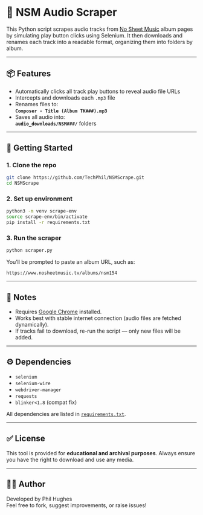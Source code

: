 # 🎵 NSM Audio Scraper

This Python script scrapes audio tracks from [No Sheet Music](https://www.nosheetmusic.tv/) album pages by simulating play button clicks using Selenium. It then downloads and renames each track into a readable format, organizing them into folders by album.

---

## 📦 Features

- Automatically clicks all track play buttons to reveal audio file URLs
- Intercepts and downloads each `.mp3` file
- Renames files to:  
  **`Composer - Title (Album TK###).mp3`**
- Saves all audio into:  
  **`audio_downloads/NSM###/`** folders

---

## 🚀 Getting Started

### 1. Clone the repo
```bash
git clone https://github.com/TechPhil/NSMScrape.git
cd NSMScrape
```

### 2. Set up environment
```bash
python3 -m venv scrape-env
source scrape-env/bin/activate
pip install -r requirements.txt
```

### 3. Run the scraper
```bash
python scraper.py
```

You’ll be prompted to paste an album URL, such as:

```
https://www.nosheetmusic.tv/albums/nsm154
```

---

## 📝 Notes

- Requires [Google Chrome](https://www.google.com/chrome/) installed.
- Works best with stable internet connection (audio files are fetched dynamically).
- If tracks fail to download, re-run the script — only new files will be added.

---

## ⚙️ Dependencies

- `selenium`
- `selenium-wire`
- `webdriver-manager`
- `requests`
- `blinker<1.8` (compat fix)

All dependencies are listed in [`requirements.txt`](requirements.txt).

---

## ✅ License

This tool is provided for **educational and archival purposes**. Always ensure you have the right to download and use any media.

---

## 🧑‍💻 Author

Developed by Phil Hughes  
Feel free to fork, suggest improvements, or raise issues!
